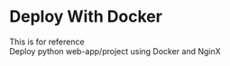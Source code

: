 # Deploy With Docker  
This is for reference  
Deploy python web-app/project using Docker and NginX  

